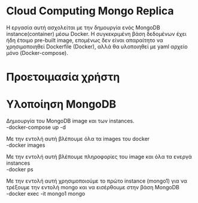 # Cloud Computing Mongo Replica
Η εργασία αυτή ασχολείται με την δημουργία ενός MongoDB instance(container) μέσω Docker. Η συγκεκριμένη βάση δεδομένων έχει ήδη έτοιμο pre-built image, επομένως δεν είναι απαραίτητο να χρησιμοποιηθεί Dockerfile (Docker), αλλά θα υλοποιηθεί με yaml αρχείο μόνο (Docker-compose).  
# Προετοιμασία χρήστη
# Υλοποίηση MongoDB  

Δημιουργία του MongoDB image και των instances. <br />
-docker-compose up -d 

Με την εντολή αυτή βλέπουμε όλα τα images του docker <br />
-docker images

Με την εντολή αυτή βλέπουμε πληροφορίες του image και όλα τα ενεργά instances <br />
-docker ps 

Με την εντολή αυτή χρησιμοποιούμε το πρώτο instance (mongo1) για να τρέξουμε την εντολή mongo και να εισέρθουμε στην βάση MongoDB <br />
-docker exec -it mongo1 mongo
